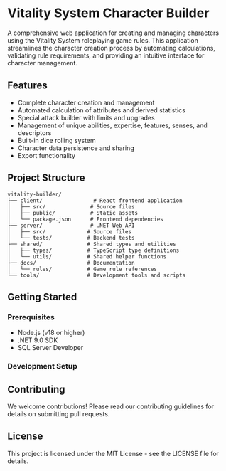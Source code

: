 # Vitality System Character Builder

A comprehensive web application for creating and managing characters using the Vitality System roleplaying game rules. This application streamlines the character creation process by automating calculations, validating rule requirements, and providing an intuitive interface for character management.

## Features

- Complete character creation and management
- Automated calculation of attributes and derived statistics
- Special attack builder with limits and upgrades
- Management of unique abilities, expertise, features, senses, and descriptors
- Built-in dice rolling system
- Character data persistence and sharing
- Export functionality

## Project Structure

```
vitality-builder/
├── client/                # React frontend application
│   ├── src/              # Source files
│   ├── public/           # Static assets
│   └── package.json      # Frontend dependencies
├── server/               # .NET Web API
│   ├── src/             # Source files
│   └── tests/           # Backend tests
├── shared/              # Shared types and utilities
│   ├── types/           # TypeScript type definitions
│   └── utils/           # Shared helper functions
├── docs/                # Documentation
│   └── rules/           # Game rule references
└── tools/               # Development tools and scripts
```

## Getting Started

### Prerequisites
- Node.js (v18 or higher)
- .NET 9.0 SDK
- SQL Server Developer

### Development Setup



## Contributing

We welcome contributions! Please read our contributing guidelines for details on submitting pull requests.

## License

This project is licensed under the MIT License - see the LICENSE file for details.


